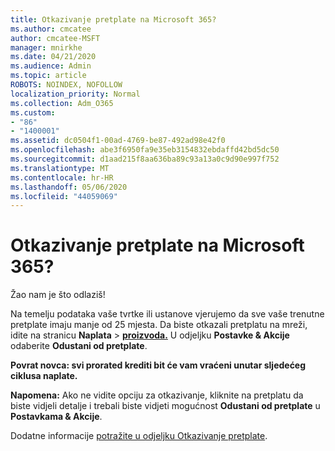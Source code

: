 ```yaml
---
title: Otkazivanje pretplate na Microsoft 365?
ms.author: cmcatee
author: cmcatee-MSFT
manager: mnirkhe
ms.date: 04/21/2020
ms.audience: Admin
ms.topic: article
ROBOTS: NOINDEX, NOFOLLOW
localization_priority: Normal
ms.collection: Adm_O365
ms.custom:
- "86"
- "1400001"
ms.assetid: dc0504f1-00ad-4769-be87-492ad98e42f0
ms.openlocfilehash: abe3f6950fa9e35eb3154832ebdaffd42bd5dc50
ms.sourcegitcommit: d1aad215f8aa636ba89c93a13a0c9d90e997f752
ms.translationtype: MT
ms.contentlocale: hr-HR
ms.lasthandoff: 05/06/2020
ms.locfileid: "44059069"
---
```

# <a name="canceling-your-microsoft-365-subscription"></a>Otkazivanje pretplate na Microsoft 365?

Žao nam je što odlaziš!
  
Na temelju podataka vaše tvrtke ili ustanove vjerujemo da sve vaše trenutne pretplate imaju manje od 25 mjesta. Da biste otkazali pretplatu na mreži, idite na stranicu **Naplata** \> **[proizvoda.](https://go.microsoft.com/fwlink/p/?linkid=842054)** U odjeljku **Postavke & Akcije** odaberite **Odustani od pretplate**.
  
**Povrat novca: svi prorated krediti bit će vam vraćeni unutar sljedećeg ciklusa naplate.** 

**Napomena:** Ako ne vidite opciju za otkazivanje, kliknite na pretplatu da biste vidjeli detalje i trebali biste vidjeti mogućnost **Odustani od pretplate** u **Postavkama & Akcije**. 

Dodatne informacije [potražite u odjeljku Otkazivanje pretplate](https://docs.microsoft.com/office365/admin/subscriptions-and-billing/cancel-your-subscription). 
